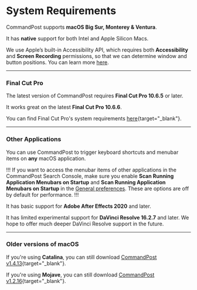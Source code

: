 # System Requirements

CommandPost supports **macOS Big Sur, Monterey & Ventura**.

It has **native** support for both Intel and Apple Silicon Macs.

We use Apple’s built-in Accessibility API, which requires both **Accessibility** and **Screen Recording** permissions, so that we can determine window and button positions. You can learn more [here](/faq/#why-does-commandpost-require-screen-recording-permissions).

---

### Final Cut Pro

The latest version of CommandPost requires **Final Cut Pro 10.6.5** or later.

It works great on the latest **Final Cut Pro 10.6.6**.

You can find Final Cut Pro's system requirements [here](https://www.apple.com/au/final-cut-pro/specs/){target="_blank"}.

---

### Other Applications

You can use CommandPost to trigger keyboard shortcuts and menubar items on **any** macOS application.

!!!
If you want to access the menubar items of other applications in the CommandPost Search Console, make sure you enable **Scan Running Application Menubars on Startup** and **Scan Running Application Menubars on Startup** in the [General preferences](/preferences/general/). These are options are off by default for performance.
!!!

It has basic support for **Adobe After Effects 2020** and later.

It has limited experimental support for **DaVinci Resolve 16.2.7** and later. We hope to offer much deeper DaVinci Resolve support in the future.

---

### Older versions of macOS

If you're using **Catalina**, you can still download [CommandPost v1.4.13](https://github.com/CommandPost/CommandPost/releases/tag/1.4.13){target="_blank"}.

If you're using **Mojave**, you can still download [CommandPost v1.2.16](https://github.com/CommandPost/CommandPost/releases/tag/1.2.16){target="_blank"}.